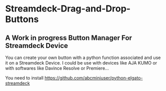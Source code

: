 # Streamdeck-Drag-and-Drop-Buttons

## A Work in progress Button Manager For Streamdeck Device
You can create your own button with a python function associated and use it on a Streamdeck Device.
I could be use with devices like AJA KUMO or with softwares like Davince Resolve or Premiere...

You need to install https://github.com/abcminiuser/python-elgato-streamdeck
